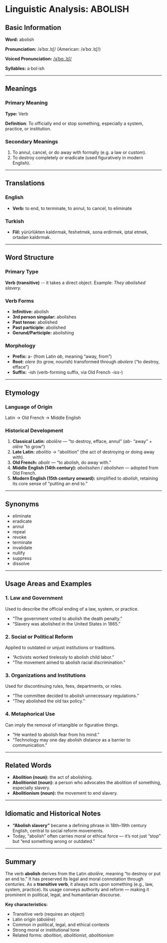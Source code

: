 # Linguistic Analysis: ABOLISH

## Basic Information

**Word:** abolish

**Pronunciation:** /əˈbɑː.lɪʃ/ (American: /əˈbɑː.lɪʃ/)

**Voiced Pronunciation:** <a href="https://www.youtube.com/watch?v=yrO75c2MPGA" target="_blank">/əˈbɑː.lɪʃ/</a>

**Syllables:** a·bol·ish


---

## Meanings

### Primary Meaning

**Type:** Verb

**Definition**: To officially end or stop something, especially a system, practice, or institution.

### Secondary Meanings

1. To annul, cancel, or do away with formally (e.g. a law or custom).
2. To destroy completely or eradicate (used figuratively in modern English).

---

## Translations

### English

- **Verb:** to end, to terminate, to annul, to cancel, to eliminate

### Turkish

- **Fiil:** yürürlükten kaldırmak, feshetmek, sona erdirmek, iptal etmek, ortadan kaldırmak.

---

## Word Structure

### Primary Type

**Verb (transitive)** -- it takes a direct object.
Example: _They abolished slavery._

### Verb Forms

- **Infinitive:** abolish
- **3rd person singular:** abolishes
- **Past tense:** abolished
- **Past participle:** abolished
- **Gerund/Participle:** abolishing

### Morphology

- **Prefix:** a- (from Latin _ab_, meaning “away, from”)
- **Root:** _olere_ (to grow, nourish) transformed through _abolere_ (“to destroy, efface”)
- **Suffix:** -ish (verb-forming suffix, via Old French _-iss-_)

---

## Etymology

### Language of Origin

Latin → Old French → Middle English

### Historical Development

1. **Classical Latin:** _abolēre_ — “to destroy, efface, annul” (_ab-_ “away” + _olēre_ “to grow”)
2. **Late Latin:** _abolitio_ → “abolition” (the act of destroying or doing away with).
3. **Old French:** _abolir_ — “to abolish, do away with.”
4. **Middle English (14th century):** _abolisshen_ / _abolishen_ — adopted from Old French.
5. **Modern English (15th century onward):** simplified to _abolish_, retaining its core sense of “putting an end to.”

---

## Synonyms

- eliminate
- eradicate
- annul
- repeal
- revoke
- terminate
- invalidate
- nullify
- suppress
- dissolve

---

## Usage Areas and Examples

### 1. **Law and Government**

Used to describe the official ending of a law, system, or practice.

- “The government voted to abolish the death penalty.”
- “Slavery was abolished in the United States in 1865.”

### 2. **Social or Political Reform**

Applied to outdated or unjust institutions or traditions.

- “Activists worked tirelessly to abolish child labor.”
- “The movement aimed to abolish racial discrimination.”

### 3. **Organizations and Institutions**

Used for discontinuing rules, fees, departments, or roles.

- “The committee decided to abolish unnecessary regulations.”
- “They abolished the old tax policy.”

### 4. **Metaphorical Use**

Can imply the removal of intangible or figurative things.

- “He wanted to abolish fear from his mind.”
- “Technology may one day abolish distance as a barrier to communication.”

---

## Related Words

- **Abolition (noun):** the act of abolishing.
- **Abolitionist (noun):** a person who advocates the abolition of something, especially slavery.
- **Abolitionism (noun):** the movement to end slavery.

---

## Idiomatic and Historical Notes

- **“Abolish slavery”** became a defining phrase in 18th–19th century English, central to social reform movements.
- Today, “abolish” often carries moral or ethical force — it’s not just “stop” but “end something wrong or outdated.”

---

## Summary

The verb **abolish** derives from the Latin _abolēre_, meaning “to destroy or put an end to.” It has preserved its legal and moral connotation through centuries. As a **transitive verb**, it always acts upon something (e.g., law, system, practice). Its usage conveys authority and reform — making it prominent in political, legal, and humanitarian discourse.

**Key characteristics:**

- Transitive verb (requires an object)
- Latin origin (_abolēre_)
- Common in political, legal, and ethical contexts
- Strong moral or institutional tone
- Related forms: _abolition_, _abolitionist_, _abolitionism_
